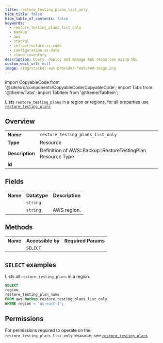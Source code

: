 ```yaml
---
title: restore_testing_plans_list_only
hide_title: false
hide_table_of_contents: false
keywords:
  - restore_testing_plans_list_only
  - backup
  - aws
  - stackql
  - infrastructure-as-code
  - configuration-as-data
  - cloud inventory
description: Query, deploy and manage AWS resources using SQL
custom_edit_url: null
image: /img/stackql-aws-provider-featured-image.png
---
```


import CopyableCode from '@site/src/components/CopyableCode/CopyableCode';
import Tabs from '@theme/Tabs';
import TabItem from '@theme/TabItem';

Lists <code>restore_testing_plans</code> in a region or regions, for all properties use <a href="/services/serviceName/restore_testing_plans/"><code>restore_testing_plans</code></a>

## Overview
<table>
<tbody>
<tr><td><b>Name</b></td><td><code>restore_testing_plans_list_only</code></td></tr>
<tr><td><b>Type</b></td><td>Resource</td></tr>
<tr><td><b>Description</b></td><td>Definition of AWS::Backup::RestoreTestingPlan Resource Type</td></tr>
<tr><td><b>Id</b></td><td><CopyableCode code="aws.backup.restore_testing_plans_list_only" /></td></tr>
</tbody>
</table>

## Fields
<table>
<tbody>
<tr><th>Name</th><th>Datatype</th><th>Description</th></tr><tr><td><CopyableCode code="restore_testing_plan_name" /></td><td><code>string</code></td><td></td></tr>
<tr><td><CopyableCode code="region" /></td><td><code>string</code></td><td>AWS region.</td></tr>
</tbody>
</table>

## Methods

<table>
<tbody>
  <tr>
    <th>Name</th>
    <th>Accessible by</th>
    <th>Required Params</th>
  </tr>
  <tr>
    <td><CopyableCode code="list_resources" /></td>
    <td><code>SELECT</code></td>
    <td><CopyableCode code="region" /></td>
  </tr>
</tbody>
</table>

## `SELECT` examples
Lists all <code>restore_testing_plans</code> in a region.
```sql
SELECT
region,
restore_testing_plan_name
FROM aws.backup.restore_testing_plans_list_only
WHERE region = 'us-east-1';
```


## Permissions

For permissions required to operate on the <code>restore_testing_plans_list_only</code> resource, see <a href="/services/backup/restore_testing_plans/#permissions"><code>restore_testing_plans</code></a>

